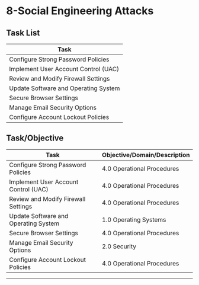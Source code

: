 # 8-Social Engineering Attacks

## Task List


| Task                           |
|--------------------------------|
| Configure Strong Password Policies |
| Implement User Account Control (UAC) |
| Review and Modify Firewall Settings |
| Update Software and Operating System |
| Secure Browser Settings        |
| Manage Email Security Options |
| Configure Account Lockout Policies |






## Task/Objective


| Task                           | Objective/Domain/Description                                      |
|--------------------------------|------------------------------------------------------------------|
| Configure Strong Password Policies | 4.0 Operational Procedures                                    |
| Implement User Account Control (UAC) | 4.0 Operational Procedures                                 |
| Review and Modify Firewall Settings | 4.0 Operational Procedures                                   |
| Update Software and Operating System | 1.0 Operating Systems                                      |
| Secure Browser Settings        | 4.0 Operational Procedures                                        |
| Manage Email Security Options | 2.0 Security                                                     |
| Configure Account Lockout Policies | 4.0 Operational Procedures                                   |

---


